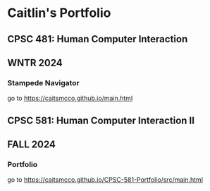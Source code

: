 # Caitlin's Portfolio

## CPSC 481: Human Computer Interaction
## WNTR 2024
### Stampede Navigator
go to https://caitsmcco.github.io/main.html

## CPSC 581: Human Computer Interaction II
## FALL 2024
### Portfolio
go to https://caitsmcco.github.io/CPSC-581-Portfolio/src/main.html
